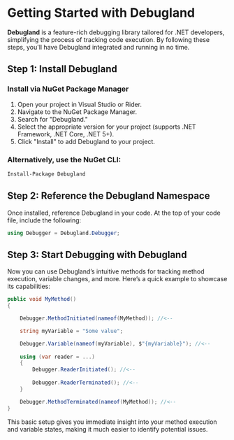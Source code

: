 # Getting Started with Debugland

**Debugland** is a feature-rich debugging library tailored for .NET developers, simplifying the process of tracking code execution. By following these steps, you'll have Debugland integrated and running in no time.

## Step 1: Install Debugland

### Install via NuGet Package Manager

1. Open your project in Visual Studio or Rider.
2. Navigate to the NuGet Package Manager.
3. Search for "Debugland."
4. Select the appropriate version for your project (supports .NET Framework, .NET Core, .NET 5+).
5. Click "Install" to add Debugland to your project.

### Alternatively, use the NuGet CLI:

```bash
Install-Package Debugland
```
## Step 2: Reference the Debugland Namespace

Once installed, reference Debugland in your code. At the top of your code file, include the following:

```csharp
using Debugger = Debugland.Debugger;
```

## Step 3: Start Debugging with Debugland

Now you can use Debugland’s intuitive methods for tracking method execution, variable changes, and more. Here’s a quick example to showcase its capabilities:

```csharp
public void MyMethod()
{

    Debugger.MethodInitiated(nameof(MyMethod)); //<--

    string myVariable = "Some value";

    Debugger.Variable(nameof(myVariable), $"{myVariable}"); //<--
    
    using (var reader = ...)
    {
        Debugger.ReaderInitiated(); //<--
        
        Debugger.ReaderTerminated(); //<--
    }

    Debugger.MethodTerminated(nameof(MyMethod)); //<--
}
```
This basic setup gives you immediate insight into your method execution and variable states, making it much easier to identify potential issues.
